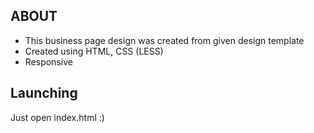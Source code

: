 ## ABOUT
* This business page design was created from given design template
* Created using HTML, CSS (LESS)
* Responsive

## Launching
Just open index.html :)
